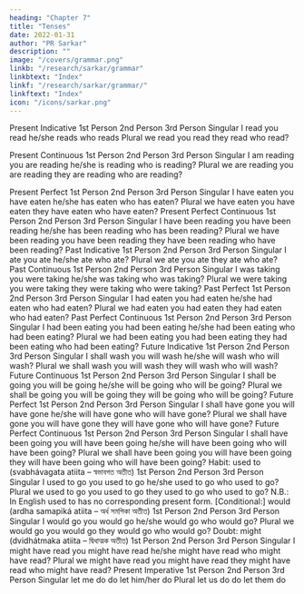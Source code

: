 ```yaml
---
heading: "Chapter 7"
title: "Tenses"
date: 2022-01-31
author: "PR Sarkar"
description: ""
image: "/covers/grammar.png"
linkb: "/research/sarkar/grammar"
linkbtext: "Index"
linkf: "/research/sarkar/grammar/"
linkftext: "Index"
icon: "/icons/sarkar.png"
---
```




Present Indicative
 	1st Person	2nd Person	3rd Person
Singular	I read	you read	he/she reads
who reads
Plural	we read	you read	they read
who read?

Present Continuous
 	1st Person	2nd Person	3rd Person
Singular	I am reading	you are reading	he/she is reading
who is reading?
Plural	we are reading	you are reading	they are reading
who are reading?

Present Perfect
 	1st Person	2nd Person	3rd Person
Singular	I have eaten	you have eaten	he/she has eaten
who has eaten?
Plural	we have eaten	you have eaten	they have eaten
who have eaten?
Present Perfect Continuous
 	1st Person	2nd Person	3rd Person
Singular	I have been reading	you have been reading	he/she has been reading
who has been reading?
Plural	we have been reading	you have been reading	they have been reading
who have been reading?
Past Indicative
 	1st Person	2nd Person	3rd Person
Singular	I ate	you ate	he/she ate
who ate?
Plural	we ate	you ate	they ate
who ate?
Past Continuous
 	1st Person	2nd Person	3rd Person
Singular	I was taking	you were taking	he/she was taking
who was taking?
Plural	we were taking	you were taking	they were taking
who were taking?
Past Perfect
 	1st Person	2nd Person	3rd Person
Singular	I had eaten	you had eaten	he/she had eaten
who had eaten?
Plural	we had eaten	you had eaten	they had eaten
who had eaten?
Past Perfect Continuous
 	1st Person	2nd Person	3rd Person
Singular	I had been eating	you had been eating	he/she had been eating
who had been eating?
Plural	we had been eating	you had been eating	they had been eating
who had been eating?
Future Indicative
 	1st Person	2nd Person	3rd Person
Singular	I shall wash	you will wash	he/she will wash
who will wash?
Plural	we shall wash	you will wash	they will wash
who will wash?
Future Continuous
 	1st Person	2nd Person	3rd Person
Singular	I shall be going	you will be going	he/she will be going
who will be going?
Plural	we shall be going	you will be going	they will be going
who will be going?
Future Perfect
 	1st Person	2nd Person	3rd Person
Singular	I shall have gone	you will have gone	he/she will have gone
who will have gone?
Plural	we shall have gone	you will have gone	they will have gone
who will have gone?
Future Perfect Continuous
 	1st Person	2nd Person	3rd Person
Singular	I shall have been going	you will have been going	he/she will have been going
who will have been going?
Plural	we shall have been going	you will have been going	they will have been going
who will have been going?
Habit: used to (svabhávagata atiita – স্বভাবগত অতীত)
 	1st Person	2nd Person	3rd Person
Singular	I used to go	you used to go	he/she used to go
who used to go?
Plural	we used to go	you used to go	they used to go
who used to go?
N.B.: In English used to has no corresponding present form.
[Conditional:] would (ardha samapiká atiita – অর্ধ সমপিকা অতীত)
 	1st Person	2nd Person	3rd Person
Singular	I would go	you would go	he/she would go
who would go?
Plural	we would go	you would go	they would go
who would go?
Doubt: might (dvidhátmaka atiita – দ্বিধাত্মক অতীত)
 	1st Person	2nd Person	3rd Person
Singular	I might have read	you might have read	he/she might have read
who might have read?
Plural	we might have read	you might have read	they might have read
who might have read?
Present Imperative
 	1st Person	2nd Person	3rd Person
Singular	let me do	do	let him/her do
Plural	let us do	do	let them do
